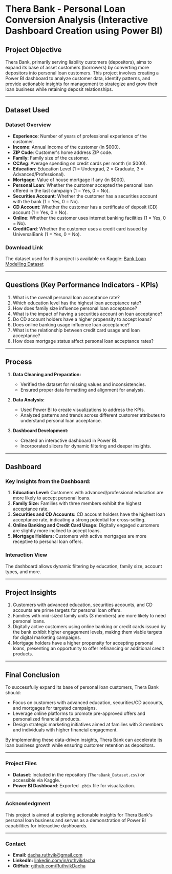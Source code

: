 # Thera Bank - Personal Loan Conversion Analysis (Interactive Dashboard Creation using Power BI)

## **Project Objective**
Thera Bank, primarily serving liability customers (depositors), aims to expand its base of asset customers (borrowers) by converting more depositors into personal loan customers. This project involves creating a Power BI dashboard to analyze customer data, identify patterns, and provide actionable insights for management to strategize and grow their loan business while retaining deposit relationships.

---

## **Dataset Used**

### **Dataset Overview**
- **Experience**: Number of years of professional experience of the customer.
- **Income**: Annual income of the customer (in $000).
- **ZIP Code**: Customer's home address ZIP code.
- **Family**: Family size of the customer.
- **CCAvg**: Average spending on credit cards per month (in $000).
- **Education**: Education Level (1 = Undergrad, 2 = Graduate, 3 = Advanced/Professional).
- **Mortgage**: Value of house mortgage if any (in $000).
- **Personal Loan**: Whether the customer accepted the personal loan offered in the last campaign (1 = Yes, 0 = No).
- **Securities Account**: Whether the customer has a securities account with the bank (1 = Yes, 0 = No).
- **CD Account**: Whether the customer has a certificate of deposit (CD) account (1 = Yes, 0 = No).
- **Online**: Whether the customer uses internet banking facilities (1 = Yes, 0 = No).
- **CreditCard**: Whether the customer uses a credit card issued by UniversalBank (1 = Yes, 0 = No).

### **Download Link**
The dataset used for this project is available on Kaggle: [Bank Loan Modelling Dataset](https://www.kaggle.com/datasets/itsmesunil/bank-loan-modelling/data)

---

## **Questions (Key Performance Indicators - KPIs)**
1. What is the overall personal loan acceptance rate?
2. Which education level has the highest loan acceptance rate?
3. How does family size influence personal loan acceptance?
4. What is the impact of having a securities account on loan acceptance?
5. Do CD account holders have a higher propensity to accept loans?
6. Does online banking usage influence loan acceptance?
7. What is the relationship between credit card usage and loan acceptance?
8. How does mortgage status affect personal loan acceptance rates?

---

## **Process**
1. **Data Cleaning and Preparation:**
   - Verified the dataset for missing values and inconsistencies.
   - Ensured proper data formatting and alignment for analysis.

2. **Data Analysis:**
   - Used Power BI to create visualizations to address the KPIs.
   - Analyzed patterns and trends across different customer attributes to understand personal loan acceptance.

3. **Dashboard Development:**
   - Created an interactive dashboard in Power BI.
   - Incorporated slicers for dynamic filtering and deeper insights.

---

## **Dashboard**

### Key Insights from the Dashboard:
1. **Education Level:** Customers with advanced/professional education are more likely to accept personal loans.
2. **Family Size:** Families with three members exhibit the highest acceptance rate.
3. **Securities and CD Accounts:** CD account holders have the highest loan acceptance rate, indicating a strong potential for cross-selling.
4. **Online Banking and Credit Card Usage:** Digitally engaged customers are slightly more inclined to accept loans.
5. **Mortgage Holders:** Customers with active mortgages are more receptive to personal loan offers.

### **Interaction View**
The dashboard allows dynamic filtering by education, family size, account types, and more.

---

## **Project Insights**
1. Customers with advanced education, securities accounts, and CD accounts are prime targets for personal loan offers.
2. Families with mid-sized family units (3 members) are more likely to need personal loans.
3. Digitally active customers using online banking or credit cards issued by the bank exhibit higher engagement levels, making them viable targets for digital marketing campaigns.
4. Mortgage holders have a higher propensity for accepting personal loans, presenting an opportunity to offer refinancing or additional credit products.

---

## **Final Conclusion**
To successfully expand its base of personal loan customers, Thera Bank should:
- Focus on customers with advanced education, securities/CD accounts, and mortgages for targeted campaigns.
- Leverage online platforms to promote pre-approved offers and personalized financial products.
- Design strategic marketing initiatives aimed at families with 3 members and individuals with higher financial engagement.

By implementing these data-driven insights, Thera Bank can accelerate its loan business growth while ensuring customer retention as depositors.


---

### **Project Files**
- **Dataset**: Included in the repository (`TheraBank_Dataset.csv`) or accessible via Kaggle.
- **Power BI Dashboard**: Exported `.pbix` file for visualization.

---

### **Acknowledgment**
This project is aimed at exploring actionable insights for Thera Bank's personal loan business and serves as a demonstration of Power BI capabilities for interactive dashboards.

---

### **Contact**

- **Email:** [dacha.ruthvik@gmail.com](mailto:dacha.ruthvik@gmail.com)  
- **LinkedIn:** [linkedin.com/in/ruthvikdacha](https://linkedin.com/in/ruthvikdacha)  
- **GitHub:** [github.com/RuthvikDacha](https://github.com/RuthvikDacha)  
